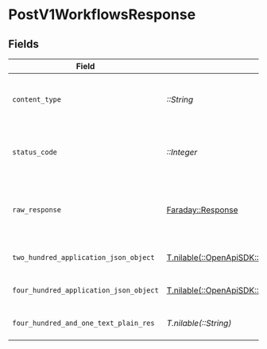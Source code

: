 # PostV1WorkflowsResponse


## Fields

| Field                                                                                                                                        | Type                                                                                                                                         | Required                                                                                                                                     | Description                                                                                                                                  |
| -------------------------------------------------------------------------------------------------------------------------------------------- | -------------------------------------------------------------------------------------------------------------------------------------------- | -------------------------------------------------------------------------------------------------------------------------------------------- | -------------------------------------------------------------------------------------------------------------------------------------------- |
| `content_type`                                                                                                                               | *::String*                                                                                                                                   | :heavy_check_mark:                                                                                                                           | HTTP response content type for this operation                                                                                                |
| `status_code`                                                                                                                                | *::Integer*                                                                                                                                  | :heavy_check_mark:                                                                                                                           | HTTP response status code for this operation                                                                                                 |
| `raw_response`                                                                                                                               | [Faraday::Response](https://www.rubydoc.info/gems/faraday/Faraday/Response)                                                                  | :heavy_check_mark:                                                                                                                           | Raw HTTP response; suitable for custom response parsing                                                                                      |
| `two_hundred_application_json_object`                                                                                                        | [T.nilable(::OpenApiSDK::Operations::PostV1WorkflowsResponseBody)](../../models/operations/postv1workflowsresponsebody.md)                   | :heavy_minus_sign:                                                                                                                           | Workflow created successfully                                                                                                                |
| `four_hundred_application_json_object`                                                                                                       | [T.nilable(::OpenApiSDK::Operations::PostV1WorkflowsWorkflowsResponseBody)](../../models/operations/postv1workflowsworkflowsresponsebody.md) | :heavy_minus_sign:                                                                                                                           | Error in creating workflow                                                                                                                   |
| `four_hundred_and_one_text_plain_res`                                                                                                        | *T.nilable(::String)*                                                                                                                        | :heavy_minus_sign:                                                                                                                           | Invalid or expired token                                                                                                                     |